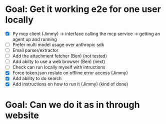 # Goal: Get it working e2e for one user locally

- [x] Py mcp client (Jimmy) -> interface calling the mcp service -> getting an agent up and running
- [ ] Prefer multi model usage over anthropic sdk
- [ ] Email parser/extractor
- [ ] Add the attachment fetcher (Ben) (not tested)
- [ ] Add abilty to use a web browser (Ben) (next)
- [ ] Check can run locally myself with intructions
- [x] Force token.json reslate on offline error access (Jimmy)
- [x] Add ability to do search
- [x] Add instructions on how to run it (Jimmy) (kind of done)

# Goal: Can we do it as in through website
